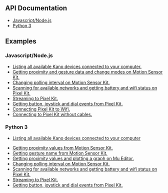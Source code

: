 ## API Documentation

- [Javascript/Node.js](https://github.com/KanoComputing/community-sdk/wiki/Node.js-SDK-API-Documentation)
- [Python 3](https://github.com/KanoComputing/community-sdk/wiki/Python-SDK-API-Documentation)

## Examples

### Javascript/Node.js

- [Listing all available Kano devices connected to your computer.](https://github.com/KanoComputing/community-sdk/blob/nodejs/examples/list_connected_devices.js)
- [Getting proximity and gesture data and change modes on Motion Sensor Kit.](https://github.com/KanoComputing/community-sdk/blob/nodejs/examples/msk_proximity_and_gesture_data.js)
- [Changing polling interval on Motion Sensor Kit.](https://github.com/KanoComputing/community-sdk/blob/nodejs/examples/msk_set_interval.js)
- [Scanning for available networks and getting battery and wifi status on Pixel Kit.](https://github.com/KanoComputing/community-sdk/blob/nodejs/examples/rpk_get_status.js)
- [Streaming to Pixel Kit.](https://github.com/KanoComputing/community-sdk/blob/nodejs/examples/rpk_stream_frame.js)
- [Getting button, joystick and dial events from Pixel Kit.](https://github.com/KanoComputing/community-sdk/blob/nodejs/examples/rpk_button_events.js)
- [Connecting Pixel Kit to Wifi.](https://github.com/KanoComputing/community-sdk/blob/nodejs/examples/rpk_connect_to_wifi.js)
- [Connecting to Pixel Kit without cables.](https://github.com/KanoComputing/community-sdk/blob/nodejs/examples/rpk_wireless.js)

### Python 3

- [Listing all available Kano devices connected to your computer](https://github.com/KanoComputing/community-sdk/blob/python/example_list_connected_devices.py)
<!-- - Getting proximity and gesture data from Motion Sensor Kit -->
<!-- - Changing modes on Motion Sensor Kit -->
- [Getting proximity values from Motion Sensor Kit.](https://github.com/KanoComputing/community-sdk/blob/python/example_motion_sensor_proximity_data.py)
- [Getting gesture name from Motion Sensor Kit.](https://github.com/KanoComputing/community-sdk/blob/python/example_motion_sensor_gesture_data.py)
- [Getting proximity values and plotting a graph on Mu Editor.](https://github.com/KanoComputing/community-sdk/blob/python/example_motion_sensor_plotter.py)
- [Changing polling interval on Motion Sensor Kit.](https://github.com/KanoComputing/community-sdk/blob/python/example_motion_sensor_polling_interval.py)
- [Scanning for available networks and getting battery and wifi status on Pixel Kit.](https://github.com/KanoComputing/community-sdk/blob/python/example_pixel_kit_get_status.py)
- [Streaming to Pixel Kit.](https://github.com/KanoComputing/community-sdk/blob/python/example_pixel_kit_stream_frame.py)
- [Getting button, joystick and dial events from Pixel Kit.](https://github.com/KanoComputing/community-sdk/blob/python/example_pixel_kit_buttons.py)
<!-- - [Connecting Pixel Kit to Wifi.]() -->
